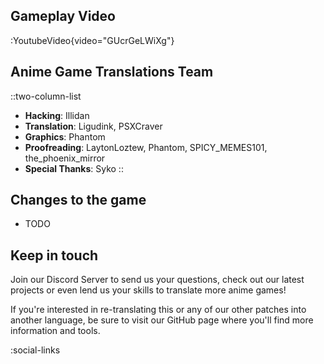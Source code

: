 ## Gameplay Video
:YoutubeVideo{video="GUcrGeLWiXg"}

## Anime Game Translations Team
::two-column-list
- **Hacking**: Illidan
- **Translation**: Ligudink, PSXCraver
- **Graphics**: Phantom
- **Proofreading**: LaytonLoztew, Phantom, SPICY_MEMES101, the_phoenix_mirror
- **Special Thanks**: Syko
::

## Changes to the game

* TODO

## Keep in touch
Join our Discord Server to send us your questions, check out our latest projects or even lend us your skills to translate more anime games!

If you're interested in re-translating this or any of our other patches into another language, be sure to visit our GitHub page where you'll find more information and tools.

<!-- Social media, Discord and blog buttons -->
:social-links